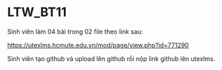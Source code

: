 # LTW_BT11

Sinh viên làm 04 bài trong 02 file theo link sau:

https://utexlms.hcmute.edu.vn/mod/page/view.php?id=771290

Sinh viên tạo github và upload lên github rồi nộp link github lên utexlms.
